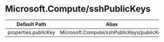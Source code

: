 # Microsoft.Compute/sshPublicKeys

| Default Path | Alias |
|---|---|
| properties.publicKey | Microsoft.Compute/sshPublicKeys/publicKey |

